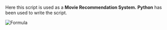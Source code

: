 Here this script is used as a **Movie Recommendation System.**
**Python** has been used to write the script.


![Formula](https://github.com/Kalani-Siriwardhana/Movie-Recommendation-System/assets/120160050/3be945ad-cec7-48fe-92e3-da73d0c1e66c)
